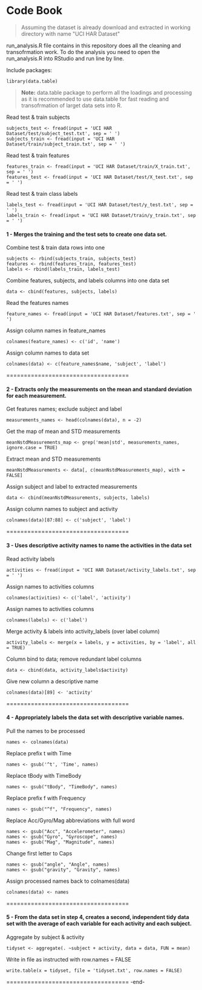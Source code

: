 # Code Book

> Assuming the dataset is already download and extracted in working directory with name "UCI HAR Dataset"

run_analysis.R file contains in this repository does all the cleaning and transofrmation work. To do the analysis you need to open the run_analysis.R into RStudio and run line by line.

Include packages:
```
library(data.table)
```
> **Note:** data.table package to perform all the loadings and processing as it is recommended to use data.table for fast reading and transofrmation of larget data sets into R.


Read test & train subjects
```
subjects_test <- fread(input = 'UCI HAR Dataset/test/subject_test.txt', sep = ' ')
subjects_train <- fread(input = 'UCI HAR Dataset/train/subject_train.txt', sep = ' ')
```

Read test & train features 
```
features_train <- fread(input = 'UCI HAR Dataset/train/X_train.txt', sep = ' ')
features_test <- fread(input = 'UCI HAR Dataset/test/X_test.txt', sep = ' ')
```

Read test & train class labels 
```
labels_test <- fread(input = 'UCI HAR Dataset/test/y_test.txt', sep = ' ')
labels_train <- fread(input = 'UCI HAR Dataset/train/y_train.txt', sep = ' ')
```


#### 1 - Merges the training and the test sets to create one data set.

Combine test & train data rows into one
```
subjects <- rbind(subjects_train, subjects_test)
features <- rbind(features_train, features_test)
labels <- rbind(labels_train, labels_test)
```

Combine features, subjects, and labels columns into one data set
```
data <- cbind(features, subjects, labels)
```

Read the features names
```
feature_names <- fread(input = 'UCI HAR Dataset/features.txt', sep = ' ')
```

Assign column names in feature_names
```
colnames(feature_names) <- c('id', 'name')
```

Assign column names to data set
```
colnames(data) <- c(feature_names$name, 'subject', 'label')
```

===================================


#### 2 - Extracts only the measurements on the mean and standard deviation for each measurement.

Get features names; exclude subject and label
```
measurements_names <- head(colnames(data), n = -2)
```

Get the map of mean and STD measurements
```
meanNstdMeasurements_map <- grep('mean|std', measurements_names, ignore.case = TRUE)
```

Extract mean and STD measurements
```
meanNstdMeasurements <- data[, c(meanNstdMeasurements_map), with = FALSE]
```

Assign subject and label to extracted measurements
```
data <- cbind(meanNstdMeasurements, subjects, labels)
```

Assign column names to subject and activity
```
colnames(data)[87:88] <- c('subject', 'label')
```

===================================


#### 3 - Uses descriptive activity names to name the activities in the data set

Read activity labels
```
activities <- fread(input = 'UCI HAR Dataset/activity_labels.txt', sep = ' ')
```

Assign names to activities columns
```
colnames(activities) <- c('label', 'activity')
```

Assign names to activities columns
```
colnames(labels) <- c('label')
```

Merge activity & labels into activity_labels (over label column)
```
activity_labels <- merge(x = labels, y = activities, by = 'label', all = TRUE)
```

Column bind to data; remove redundant label columns
```
data <- cbind(data, activity_labels$activity)
```

Give new column a descriptive name
```
colnames(data)[89] <- 'activity'
```

===================================


#### 4 - Appropriately labels the data set with descriptive variable names.

Pull the names to be processed
```
names <- colnames(data)
```

Replace prefix t with Time
```
names <- gsub('^t', 'Time', names)
```

Replace tBody with TimeBody
```
names <- gsub("tBody", "TimeBody", names)
```

Replace prefix f with Frequency
```
names <- gsub("^f", "Frequency", names)
```

Replace Acc/Gyro/Mag abbreviations with full word
```
names <- gsub("Acc", "Accelerometer", names)
names <- gsub("Gyro", "Gyroscope", names)
names <- gsub("Mag", "Magnitude", names)
```

Change first letter to Caps
```
names <- gsub("angle", "Angle", names)
names <- gsub("gravity", "Gravity", names)
```

Assign processed names back to colnames(data)
```
colnames(data) <- names
```

===================================


#### 5 - From the data set in step 4, creates a second, independent tidy data set with the average of each variable for each activity and each subject.

Aggregate by subject & activity
```
tidyset <- aggregate(. ~subject + activity, data = data, FUN = mean)
```

Write in file as instructed with row.names = FALSE
```
write.table(x = tidyset, file = 'tidyset.txt', row.names = FALSE)
```

===================================
-end-

